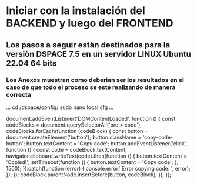 # Iniciar con la instalación del BACKEND y luego del FRONTEND
## Los pasos a seguir estàn destinados para la versiòn DSPACE 7.5 en un servidor LINUX Ubuntu 22.04 64 bits
### Los Anexos muestran como deberìan ser los resultados en el caso de que todo el proceso se este realizando de manera correcta

...
cd /dspace/config/
sudo nano local.cfg
...

document.addEventListener('DOMContentLoaded', function () {
    const codeBlocks = document.querySelectorAll('pre > code');
    codeBlocks.forEach(function (codeBlock) {
        const button = document.createElement('button');
        button.className = 'copy-code-button';
        button.textContent = 'Copy code';
        button.addEventListener('click', function () {
            const code = codeBlock.textContent;
            navigator.clipboard.writeText(code).then(function () {
                button.textContent = 'Copied!';
                setTimeout(function () {
                    button.textContent = 'Copy code';
                }, 1500);
            }).catch(function (error) {
                console.error('Error copying code: ', error);
            });
        });
        codeBlock.parentNode.insertBefore(button, codeBlock);
    });
});
